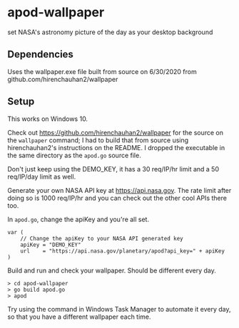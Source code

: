 # apod-wallpaper
set NASA's astronomy picture of the day as your desktop background

## Dependencies
Uses the wallpaper.exe file built from source on 6/30/2020 from github.com/hirenchauhan2/wallpaper

## Setup
This works on Windows 10.

Check out https://github.com/hirenchauhan2/wallpaper for the source on the ```wallpaper``` command; I had to build that from source using hirenchauhan2's instructions on the README. I dropped the executable in the same directory as the ```apod.go``` source file.

Don't just keep using the DEMO_KEY, it has a 30 req/IP/hr limit and a 50 req/IP/day limit as well.

Generate your own NASA API key at https://api.nasa.gov. The rate limit after doing so is 1000 req/IP/hr and you can check out the other cool APIs there too.

In ```apod.go```, change the apiKey and you're all set.

    var (
        // Change the apiKey to your NASA API generated key
        apiKey = "DEMO_KEY"
        url    = "https://api.nasa.gov/planetary/apod?api_key=" + apiKey
    )


Build and run and check your wallpaper. Should be different every day.

    > cd apod-wallpaper
    > go build apod.go
    > apod

Try using the command in Windows Task Manager to automate it every day, so that you have a different wallpaper each time.